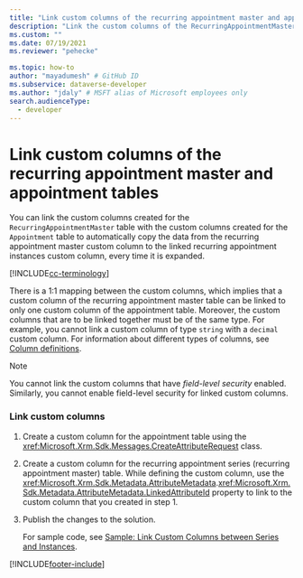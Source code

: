 ```yaml
---
title: "Link custom columns of the recurring appointment master and appointment tables (Microsoft Dataverse) | Microsoft Docs" # Intent and product brand in a unique string of 43-59 chars including spaces
description: "Link the custom columns of the RecurringAppointmentMaster table with custom columns of the Appointment entity to automatically copy data." # 115-145 characters including spaces. This abstract displays in the search result.
ms.custom: ""
ms.date: 07/19/2021
ms.reviewer: "pehecke"

ms.topic: how-to
author: "mayadumesh" # GitHub ID
ms.subservice: dataverse-developer
ms.author: "jdaly" # MSFT alias of Microsoft employees only
search.audienceType: 
  - developer
---
```

# Link custom columns of the recurring appointment master and appointment tables



You can link the custom columns created for the `RecurringAppointmentMaster` table with the custom columns created for the `Appointment` table to automatically copy the data from the recurring appointment master custom column to the linked recurring appointment instances custom column, every time it is expanded.  

[!INCLUDE[cc-terminology](includes/cc-terminology.md)]
  
There is a 1:1 mapping between the custom columns, which implies that a custom column of the recurring appointment master table can be linked to only one custom column of the appointment table. Moreover, the custom columns that are to be linked together must be of the same type. For example, you cannot link a custom column of type `string` with a `decimal` custom column. For information about different types of columns, see [Column definitions](entity-attribute-metadata.md).  
  
> [!NOTE]
> You cannot link the custom columns that have *field-level security* enabled. Similarly, you cannot enable field-level security for linked custom columns. 

  
### Link custom columns  
  
1. Create a custom column for the appointment table using the <xref:Microsoft.Xrm.Sdk.Messages.CreateAttributeRequest> class.  
  
2. Create a custom column for the recurring appointment series (recurring appointment master) table. While defining the custom column, use the <xref:Microsoft.Xrm.Sdk.Metadata.AttributeMetadata>.<xref:Microsoft.Xrm.Sdk.Metadata.AttributeMetadata.LinkedAttributeId> property to link to the custom column that you created in step 1.  
  
3. Publish the changes to the solution.  
  
   For sample code, see [Sample: Link Custom Columns between Series and Instances](org-service/samples/link-custom-attributes-between-series-instances.md).  
  
[!INCLUDE[footer-include](../../includes/footer-banner.md)]
